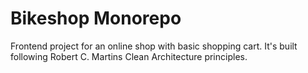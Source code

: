 # Bikeshop Monorepo

Frontend project for an online shop with basic shopping cart. It's built following Robert C. Martins Clean Architecture principles.
